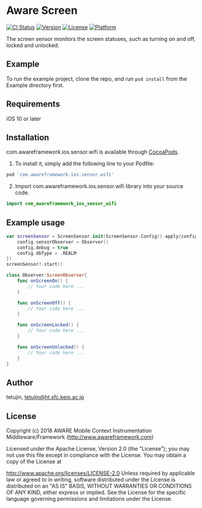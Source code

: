# Aware Screen

[![CI Status](https://img.shields.io/travis/awareframework/com.awareframework.ios.sensor.screen.svg?style=flat)](https://travis-ci.org/awareframework/com.awareframework.ios.sensor.screen)
[![Version](https://img.shields.io/cocoapods/v/com.awareframework.ios.sensor.screen.svg?style=flat)](https://cocoapods.org/pods/com.awareframework.ios.sensor.screen)
[![License](https://img.shields.io/cocoapods/l/com.awareframework.ios.sensor.screen.svg?style=flat)](https://cocoapods.org/pods/com.awareframework.ios.sensor.screen)
[![Platform](https://img.shields.io/cocoapods/p/com.awareframework.ios.sensor.screen.svg?style=flat)](https://cocoapods.org/pods/com.awareframework.ios.sensor.screen)

The screen sensor monitors the screen statuses, such as turning on and off, locked and unlocked.

## Example

To run the example project, clone the repo, and run `pod install` from the Example directory first.

## Requirements
iOS 10 or later

## Installation

com.awareframework.ios.sensor.wifi is available through [CocoaPods](https://cocoapods.org). 

1. To install it, simply add the following line to your Podfile:

```ruby
pod 'com.awareframework.ios.sensor.wifi'
```

2. Import com.awareframework.ios.sensor.wifi library into your source code.
```swift
import com_awareframework_ios_sensor_wifi
```

## Example usage

```swift
var screenSensor = ScreenSensor.init(ScreenSensor.Config().apply{config in
    config.sensorObserver = Observer()
    config.debug = true
    config.dbType = .REALM
})
screenSensor?.start()
```

```swift
class Observer:ScreenObserver{
    func onScreenOn() {
        // Your code here ...
    }

    func onScreenOff() {
        // Your code here ...
    }

    func onScreenLocked() {
        // Your code here ...
    }

    func onScreenUnlocked() {
        // Your code here ...
    }
}
```

## Author

tetujin, tetujin@ht.sfc.keio.ac.jp

## License

Copyright (c) 2018 AWARE Mobile Context Instrumentation Middleware/Framework (http://www.awareframework.com)

Licensed under the Apache License, Version 2.0 (the "License"); you may not use this file except in compliance with the License. You may obtain a copy of the License at

http://www.apache.org/licenses/LICENSE-2.0 Unless required by applicable law or agreed to in writing, software distributed under the License is distributed on an "AS IS" BASIS, WITHOUT WARRANTIES OR CONDITIONS OF ANY KIND, either express or implied. See the License for the specific language governing permissions and limitations under the License.


